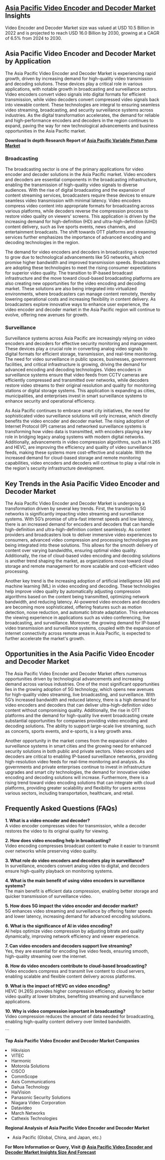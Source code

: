 <h2><a href="https://www.verifiedmarketreports.com/download-sample/?rid=231132&amp;utm_source=Github-Feb&amp;utm_medium=225" target="_blank">Asia Pacific Video Encoder and Decoder Market</a> Insights</h2><p>Video Encoder and Decoder Market size was valued at USD 10.5 Billion in 2022 and is projected to reach USD 16.0 Billion by 2030, growing at a CAGR of 6.5% from 2024 to 2030.</p><p><h2>Asia Pacific Video Encoder and Decoder Market by Application</h2> <p>The Asia Pacific Video Encoder and Decoder Market is experiencing rapid growth, driven by increasing demand for high-quality video transmission and decoding solutions. These devices play a critical role in various applications, with notable growth in broadcasting and surveillance sectors. Video encoders convert video signals into digital formats for efficient transmission, while video decoders convert compressed video signals back into viewable content. These technologies are integral to ensuring seamless video streaming, broadcasting, and security surveillance systems across industries. As the digital transformation accelerates, the demand for reliable and high-performance encoders and decoders in the region continues to expand, paving the way for new technological advancements and business opportunities in the Asia Pacific market. <strong><p><strong>Download In depth Research Report of <a href="https://www.verifiedmarketreports.com/download-sample/?rid=236118&amp;utm_source=Pulse-Dec&amp;utm_medium=225" target="_blank">Asia Pacific Variable Piston Pump Market</a></strong></p></strong> <h3>Broadcasting</h3> <p>The broadcasting sector is one of the primary applications for video encoder and decoder solutions in the Asia Pacific market. Video encoders and decoders are essential components in the broadcasting infrastructure, enabling the transmission of high-quality video signals to diverse audiences. With the rise of digital broadcasting and the expansion of content streaming services, broadcasters require these devices to ensure seamless video transmission with minimal latency. Video encoders compress video content into appropriate formats for broadcasting across various platforms, while decoders reverse the compression process to restore video quality on viewers' screens. This application is driven by the increasing demand for high-definition (HD) and ultra-high-definition (UHD) content delivery, such as live sports events, news channels, and entertainment broadcasts. The shift towards OTT platforms and streaming services further emphasizes the importance of advanced encoding and decoding technologies in the region. <p>The demand for video encoders and decoders in broadcasting is expected to grow due to technological advancements like 5G networks, which promise higher bandwidth and improved transmission speeds. Broadcasters are adopting these technologies to meet the rising consumer expectations for superior video quality. The transition to IP-based broadcast infrastructure and the move toward cloud-based broadcasting platforms are also creating new opportunities for the video encoding and decoding market. These solutions are also being integrated into virtualized environments, where broadcasters can manage content remotely, thereby lowering operational costs and increasing flexibility in content delivery. As broadcasters explore innovative ways to enhance user experience, the video encoder and decoder market in the Asia Pacific region will continue to evolve, offering new avenues for growth. <h3>Surveillance</h3> <p>Surveillance systems across Asia Pacific are increasingly relying on video encoders and decoders for effective security monitoring and management. These devices play a crucial role in converting analog video signals to digital formats for efficient storage, transmission, and real-time monitoring. The need for video surveillance in public spaces, businesses, government facilities, and critical infrastructure is growing, driving the demand for advanced encoding and decoding technologies. Video encoders in surveillance systems ensure that video feeds from CCTV cameras are efficiently compressed and transmitted over networks, while decoders restore video streams to their original resolution and quality for monitoring stations or digital storage systems. This application is expanding as cities, municipalities, and enterprises invest in smart surveillance systems to enhance security and operational efficiency. <p>As Asia Pacific continues to embrace smart city initiatives, the need for sophisticated video surveillance solutions will only increase, which directly benefits the video encoder and decoder market. The rising adoption of Internet Protocol (IP) cameras and networked surveillance systems is transforming how video data is transmitted, with encoders playing a key role in bridging legacy analog systems with modern digital networks. Additionally, advancements in video compression algorithms, such as H.265 and HEVC, are improving the efficiency and quality of video surveillance feeds, making these systems more cost-effective and scalable. With the increased demand for cloud-based storage and remote monitoring capabilities, video encoders and decoders will continue to play a vital role in the region's security infrastructure development. <h2>Key Trends in the Asia Pacific Video Encoder and Decoder Market</h2> <p>The Asia Pacific Video Encoder and Decoder Market is undergoing a transformation driven by several key trends. First, the transition to 5G networks is significantly impacting video streaming and surveillance systems. With 5G’s promise of ultra-fast internet speeds and low latency, there is an increased demand for encoders and decoders that can handle high-definition and ultra-high-definition content seamlessly. As content providers and broadcasters look to deliver immersive video experiences to consumers, advanced video compression and processing technologies are being integrated into these solutions. This allows for the smooth delivery of content over varying bandwidths, ensuring optimal video quality. Additionally, the rise of cloud-based video encoding and decoding solutions is another trend shaping the market, as organizations move toward cloud storage and remote management for more scalable and cost-efficient video processing. <p>Another key trend is the increasing adoption of artificial intelligence (AI) and machine learning (ML) in video encoding and decoding. These technologies help improve video quality by automatically adjusting compression algorithms based on the content being transmitted, optimizing network bandwidth, and reducing latency. AI-powered video encoders and decoders are becoming more sophisticated, offering features such as motion detection, noise reduction, and automatic bitrate adaptation. This enhances the viewing experience in applications such as video conferencing, live broadcasting, and surveillance. Moreover, the growing demand for IP-based video transmission and surveillance systems, coupled with the expansion of internet connectivity across remote areas in Asia Pacific, is expected to further accelerate the market's growth. <h2>Opportunities in the Asia Pacific Video Encoder and Decoder Market</h2> <p>The Asia Pacific Video Encoder and Decoder Market offers numerous opportunities driven by technological advancements and increasing demand across various industries. One of the most significant opportunities lies in the growing adoption of 5G technology, which opens new avenues for high-quality video streaming, live broadcasting, and surveillance. With 5G’s increased bandwidth and reduced latency, there is a high demand for video encoders and decoders that can deliver ultra-high-definition video content without compromising quality. Additionally, the rise in OTT platforms and the demand for high-quality live event broadcasting create substantial opportunities for companies providing video encoding and decoding solutions. The ability to support large-scale live streaming, such as concerts, sports events, and e-sports, is a key growth area. <p>Another opportunity in the market comes from the expansion of video surveillance systems in smart cities and the growing need for enhanced security solutions in both public and private sectors. Video encoders and decoders are critical to enabling IP-based surveillance networks, providing high-resolution video feeds for real-time monitoring and analysis. As governments and private enterprises continue to invest in infrastructure upgrades and smart city technologies, the demand for innovative video encoding and decoding solutions will increase. Furthermore, there is a rising trend toward video encoding solutions that can integrate with cloud platforms, providing greater scalability and flexibility for users across various sectors, including transportation, healthcare, and retail. <h2>Frequently Asked Questions (FAQs)</h2> <p><strong>1. What is a video encoder and decoder?</strong><br> A video encoder compresses video for transmission, while a decoder restores the video to its original quality for viewing.</p> <p><strong>2. How does video encoding help in broadcasting?</strong><br> Video encoding compresses broadcast content to make it easier to transmit over networks while preserving video quality.</p> <p><strong>3. What role do video encoders and decoders play in surveillance?</strong><br> In surveillance, encoders convert analog video to digital, and decoders ensure high-quality playback on monitoring systems.</p> <p><strong>4. What is the main benefit of using video encoders in surveillance systems?</strong><br> The main benefit is efficient data compression, enabling better storage and quicker transmission of surveillance video.</p> <p><strong>5. How does 5G impact the video encoder and decoder market?</strong><br> 5G enhances video streaming and surveillance by offering faster speeds and lower latency, increasing demand for advanced encoding solutions.</p> <p><strong>6. What is the significance of AI in video encoding?</strong><br> AI helps optimize video compression by adjusting bitrate and quality dynamically, improving network efficiency and viewer experience.</p> <p><strong>7. Can video encoders and decoders support live streaming?</strong><br> Yes, they are essential for encoding live video feeds, ensuring smooth, high-quality streaming over the internet.</p> <p><strong>8. How do video encoders contribute to cloud-based broadcasting?</strong><br> Video encoders compress and transmit live content to cloud servers, enabling scalable and flexible content delivery across platforms.</p> <p><strong>9. What is the impact of HEVC on video encoding?</strong><br> HEVC (H.265) provides higher compression efficiency, allowing for better video quality at lower bitrates, benefiting streaming and surveillance applications.</p> <p><strong>10. Why is video compression important in broadcasting?</strong><br> Video compression reduces the amount of data needed for broadcasting, enabling high-quality content delivery over limited bandwidth.</p> ```</p><p><strong>Top Asia Pacific Video Encoder and Decoder Market Companies</strong></p><div data-test-id=""><p><li>Hikvision</li><li> VITEC</li><li> Harmonic</li><li> Motorola Solutions</li><li> CISCO</li><li> CommScope</li><li> Axis Communications</li><li> Dahua Technology</li><li> HaiVision</li><li> Panasonic Security Solutions</li><li> Niagara Video Corporation</li><li> Datavideo</li><li> March Networks</li><li> Cathexis Technologies</li></p><div><strong>Regional Analysis of&nbsp;Asia Pacific Video Encoder and Decoder Market</strong></div><ul><li dir="ltr"><p dir="ltr">Asia Pacific (Global, China, and Japan, etc.)</p></li></ul><p><strong>For More Information or Query, Visit @&nbsp;</strong><strong><a href="https://www.verifiedmarketreports.com/product/video-encoder-and-decoder-market/?utm_source=Github-Feb&amp;utm_medium=225" target="_blank">Asia Pacific Video Encoder and Decoder Market Insights Size And Forecast</a></strong></p></div><h2>&nbsp;</h2><div data-test-id="">&nbsp;</div>
